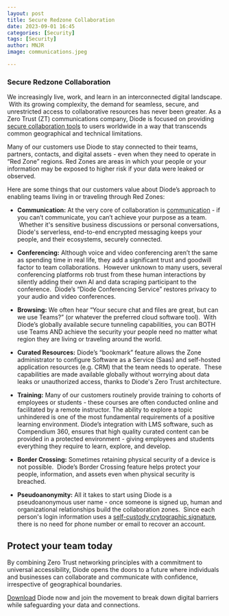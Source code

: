 ```yaml
---
layout: post
title: Secure Redzone Collaboration
date: 2023-09-01 16:45
categories: [Security]
tags: [Security]
author: MNJR
image: communications.jpeg

---
```

### Secure Redzone Collaboration

We increasingly live, work, and learn in an interconnected digital landscape.  With its growing complexity, the demand for seamless, secure, and unrestricted access to collaborative resources has never been greater. As a Zero Trust (ZT) communications company, Diode is focused on providing [secure collaboration tools](https://diode.io/) to users worldwide in a way that transcends common geographical and technical limitations. 

Many of our customers use Diode to stay connected to their teams, partners, contacts, and digital assets - even when they need to operate in “Red Zone” regions. Red Zones are areas in which your people or your information may be exposed to higher risk if your data were leaked or observed.  

Here are some things that our customers value about Diode’s approach to enabling teams living in or traveling through Red Zones:

- **Communication:** At the very core of collaboration is [communication](https://diode.io/teams/#collaboration) - if you can’t communicate, you can’t achieve your purpose as a team.  Whether it's sensitive business discussions or personal conversations, Diode's serverless, end-to-end encrypted messaging keeps your people, and their ecosystems, securely connected.

- **Conferencing:** Although voice and video conferencing aren’t the same as spending time in real life, they add a significant trust and goodwill factor to team collaborations.  However unknown to many users, several conferencing platforms rob trust from these human interactions by silently adding their own AI and data scraping participant to the conference.  Diode’s “Diode Conferencing Service” restores privacy to your audio and video conferences.

- **Browsing:** We often hear “Your secure chat and files are great, but can we use Teams?” (or whatever the preferred cloud software tool).  With Diode’s globally available secure tunneling capabilities, you can BOTH use Teams AND achieve the security your people need no matter what region they are living or traveling around the world.

- **Curated Resources:** Diode’s “bookmark” feature allows the Zone administrator to configure Software as a Service (Saas) and self-hosted application resources (e.g. CRM) that the team needs to operate.  These capabilities are made available globally without worrying about data leaks or unauthorized access, thanks to Diode's Zero Trust architecture.

- **Training:** Many of our customers routinely provide training to cohorts of employees or students - these courses are often conducted online and facilitated by a remote instructor. The ability to explore a topic unhindered is one of the most fundamental requirements of a positive learning environment. Diode’s integration with LMS software, such as Compendium 360, ensures that high quality curated content can be provided in a protected environment - giving employees and students everything they require to learn, explore, and develop.

- **Border Crossing:** Sometimes retaining physical security of a device is not possible.  Diode’s Border Crossing feature helps protect your people, information, and assets even when physical security is breached.

- **Pseudoanonymity:** All it takes to start using Diode is a pseudoanonymous user name - once someone is signed up, human and organizational relationships build the collaboration zones.  Since each person's login information uses a [self-custody crytographic signature](https://diode.io/how-it-works/), there is no need for phone number or email to recover an account.

## Protect your team today

By combining Zero Trust networking principles with a commitment to universal accessibility, Diode opens the doors to a future where individuals and businesses can collaborate and communicate with confidence, irrespective of geographical boundaries. 

[Download](/download) Diode now and join the movement to break down digital barriers while safeguarding your data and connections. 


